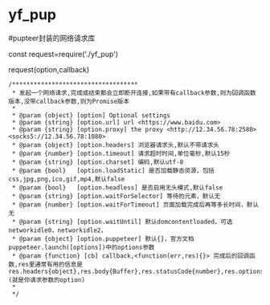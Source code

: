 # yf_pup
#pupteer封装的网络请求库

const request=require('./yf_pup')

request(option,callback) 

    /***********************************
     * 发起一个网络请求,完成或结束都会立即断开连接,如果带有callback参数,则为回调函数版本,没带callback参数,则为Promise版本
     *
     * @param {object} [option] Optional settings
     * @param {string} [option.url] url <https://www.baidu.com>
     * @param {string} [option.proxy] the proxy <http://12.34.56.78:2580><socks5://12.34.56.78:1080>
     * @param {object} [option.headers] 浏览器请求头,默认不带请求头
     * @param {number} [option.timeout] 请求超时时间,单位毫秒,默认15秒
     * @param {string} [option.charset] 编码,默认utf-8
     * @param {bool}   [option.loadStatic] 是否加载静态资源，包括css,jpg,png,ico,gif,mp4,默认false
     * @param {bool}   [option.headless] 是否启用无头模式,默认false
     * @param {string} [option.waitForSelector] 等待的元素，默认无
     * @param {number} [option.waitForTimeout] 页面加载完成后再等多长时间，默认无
     * @param {string} [option.waitUntil] 默认domcontentloaded，可选networkidle0，networkidle2，
     * @param {object} [option.puppeteer] 默认{}，官方文档puppeteer.launch([options])中的options参数
     * @param {function} [cb] callback,<function(err,res){}> 完成后的回调函数,res里通常有用的信息是res.headers{object},res.body{Buffer},res.statusCode{number},res.options{object}(就是你请求参数的option)
     *
     */

